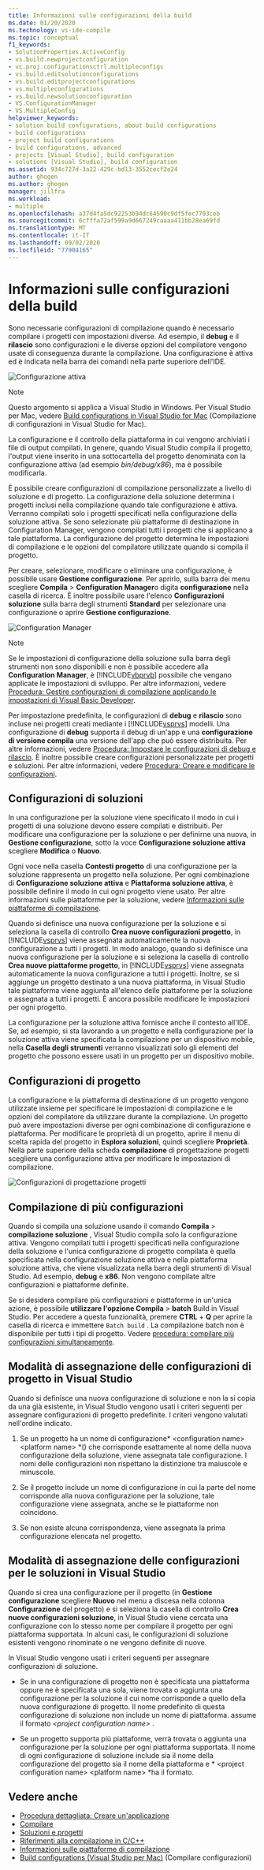 ```yaml
---
title: Informazioni sulle configurazioni della build
ms.date: 01/20/2020
ms.technology: vs-ide-compile
ms.topic: conceptual
f1_keywords:
- SolutionProperties.ActiveConfig
- vs.build.newprojectconfiguration
- vc.proj.configurationsctrl.multipleconfigs
- vs.build.editsolutionconfigurations
- vs.build.editprojectconfigurations
- vs.multipleconfigurations
- vs.build.newsolutionconfiguration
- VS.ConfigurationManager
- VS.MultipleConfig
helpviewer_keywords:
- solution build configurations, about build configurations
- build configurations
- project build configurations
- build configurations, advanced
- projects [Visual Studio], build configuration
- solutions [Visual Studio], build configuration
ms.assetid: 934c727d-3a22-429c-bd13-3552cecf2e24
author: ghogen
ms.author: ghogen
manager: jillfra
ms.workload:
- multiple
ms.openlocfilehash: a37d4fa5dc92253b94dc64590c9df5fec7703ceb
ms.sourcegitcommit: 6cfffa72af599a9d667249caaaa411bb28ea69fd
ms.translationtype: MT
ms.contentlocale: it-IT
ms.lasthandoff: 09/02/2020
ms.locfileid: "77904165"
---
```

# <a name="understand-build-configurations"></a>Informazioni sulle configurazioni della build

Sono necessarie configurazioni di compilazione quando è necessario compilare i progetti con impostazioni diverse. Ad esempio, il **debug** e il **rilascio** sono configurazioni e le diverse opzioni del compilatore vengono usate di conseguenza durante la compilazione.  Una configurazione è attiva ed è indicata nella barra dei comandi nella parte superiore dell'IDE.

![Configurazione attiva](media/understanding-build-configurations/active-config.png)

> [!NOTE]
> Questo argomento si applica a Visual Studio in Windows. Per Visual Studio per Mac, vedere [Build configurations in Visual Studio for Mac](/visualstudio/mac/configurations) (Compilazione di configurazioni in Visual Studio for Mac).

La configurazione e il controllo della piattaforma in cui vengono archiviati i file di output compilati. In genere, quando Visual Studio compila il progetto, l'output viene inserito in una sottocartella del progetto denominata con la configurazione attiva (ad esempio *bin/debug/x86*), ma è possibile modificarla.

È possibile creare configurazioni di compilazione personalizzate a livello di soluzione e di progetto. La configurazione della soluzione determina i progetti inclusi nella compilazione quando tale configurazione è attiva. Verranno compilati solo i progetti specificati nella configurazione della soluzione attiva. Se sono selezionate più piattaforme di destinazione in Configuration Manager, vengono compilati tutti i progetti che si applicano a tale piattaforma. La configurazione del progetto determina le impostazioni di compilazione e le opzioni del compilatore utilizzate quando si compila il progetto.

Per creare, selezionare, modificare o eliminare una configurazione, è possibile usare **Gestione configurazione**. Per aprirlo, sulla barra dei menu scegliere **Compila**  >  **Configuration Manager**o digita **configurazione** nella casella di ricerca. È inoltre possibile usare l'elenco **Configurazioni soluzione** sulla barra degli strumenti **Standard** per selezionare una configurazione o aprire **Gestione configurazione**.

![Configuration Manager](media/understanding-build-configurations/config-manager.png)

> [!NOTE]
> Se le impostazioni di configurazione della soluzione sulla barra degli strumenti non sono disponibili e non è possibile accedere alla **Configuration Manager**, è [!INCLUDE[vbprvb](../code-quality/includes/vbprvb_md.md)] possibile che vengano applicate le impostazioni di sviluppo. Per altre informazioni, vedere [Procedura: Gestire configurazioni di compilazione applicando le impostazioni di Visual Basic Developer](../ide/how-to-manage-build-configurations-with-visual-basic-developer-settings-applied.md).

Per impostazione predefinita, le configurazioni di **debug** e **rilascio** sono incluse nei progetti creati mediante i [!INCLUDE[vsprvs](../code-quality/includes/vsprvs_md.md)] modelli. Una configurazione di **debug** supporta il debug di un'app e una **configurazione di versione compila** una versione dell'app che può essere distribuita. Per altre informazioni, vedere [Procedura: Impostare le configurazioni di debug e rilascio](../debugger/how-to-set-debug-and-release-configurations.md). È inoltre possibile creare configurazioni personalizzate per progetti e soluzioni. Per altre informazioni, vedere [Procedura: Creare e modificare le configurazioni](../ide/how-to-create-and-edit-configurations.md).

## <a name="solution-configurations"></a>Configurazioni di soluzioni

In una configurazione per la soluzione viene specificato il modo in cui i progetti di una soluzione devono essere compilati e distribuiti. Per modificare una configurazione per la soluzione o per definirne una nuova, in **Gestione configurazione**, sotto la voce **Configurazione soluzione attiva** scegliere **Modifica** o **Nuovo**.

Ogni voce nella casella **Contesti progetto** di una configurazione per la soluzione rappresenta un progetto nella soluzione. Per ogni combinazione di **Configurazione soluzione attiva** e **Piattaforma soluzione attiva**, è possibile definire il modo in cui ogni progetto viene usato. Per altre informazioni sulle piattaforme per la soluzione, vedere [Informazioni sulle piattaforme di compilazione](../ide/understanding-build-platforms.md).

Quando si definisce una nuova configurazione per la soluzione e si seleziona la casella di controllo **Crea nuove configurazioni progetto**, in [!INCLUDE[vsprvs](../code-quality/includes/vsprvs_md.md)] viene assegnata automaticamente la nuova configurazione a tutti i progetti. In modo analogo, quando si definisce una nuova configurazione per la soluzione e si seleziona la casella di controllo **Crea nuove piattaforme progetto**, in [!INCLUDE[vsprvs](../code-quality/includes/vsprvs_md.md)] viene assegnata automaticamente la nuova configurazione a tutti i progetti. Inoltre, se si aggiunge un progetto destinato a una nuova piattaforma, in Visual Studio tale piattaforma viene aggiunta all'elenco delle piattaforme per la soluzione e assegnata a tutti i progetti. È ancora possibile modificare le impostazioni per ogni progetto.

La configurazione per la soluzione attiva fornisce anche il contesto all'IDE. Se, ad esempio, si sta lavorando a un progetto e nella configurazione per la soluzione attiva viene specificata la compilazione per un dispositivo mobile, nella **Casella degli strumenti** verranno visualizzati solo gli elementi del progetto che possono essere usati in un progetto per un dispositivo mobile.

## <a name="project-configurations"></a>Configurazioni di progetto

La configurazione e la piattaforma di destinazione di un progetto vengono utilizzate insieme per specificare le impostazioni di compilazione e le opzioni del compilatore da utilizzare durante la compilazione. Un progetto può avere impostazioni diverse per ogni combinazione di configurazione e piattaforma. Per modificare le proprietà di un progetto, aprire il menu di scelta rapida del progetto in **Esplora soluzioni**, quindi scegliere **Proprietà**.  Nella parte superiore della scheda **compilazione** di progettazione progetti scegliere una configurazione attiva per modificare le impostazioni di compilazione.

![Configurazioni di progettazione progetti](media/understanding-build-configurations/project-designer-configuration.png)

## <a name="building-multiple-configurations"></a>Compilazione di più configurazioni

Quando si compila una soluzione usando il comando **Compila**  >  **compilazione soluzione** , Visual Studio compila solo la configurazione attiva. Vengono compilati tutti i progetti specificati nella configurazione della soluzione e l'unica configurazione di progetto compilata è quella specificata nella configurazione soluzione attiva e nella piattaforma soluzione attiva, che viene visualizzata nella barra degli strumenti di Visual Studio. Ad esempio, **debug** e **x86**. Non vengono compilate altre configurazioni e piattaforme definite.

Se si desidera compilare più configurazioni e piattaforme in un'unica azione, è possibile **utilizzare l'opzione Compila**  >  **batch** Build in Visual Studio. Per accedere a questa funzionalità, premere **CTRL** + **Q** per aprire la casella di ricerca e immettere `Batch build` . La compilazione batch non è disponibile per tutti i tipi di progetto. Vedere [procedura: compilare più configurazioni simultaneamente](how-to-build-multiple-configurations-simultaneously.md).

## <a name="how-visual-studio-assigns-project-configurations"></a>Modalità di assegnazione delle configurazioni di progetto in Visual Studio

Quando si definisce una nuova configurazione di soluzione e non la si copia da una già esistente, in Visual Studio vengono usati i criteri seguenti per assegnare configurazioni di progetto predefinite. I criteri vengono valutati nell'ordine indicato.

1. Se un progetto ha un nome di configurazione* \<configuration name> \<platform name> *() che corrisponde esattamente al nome della nuova configurazione della soluzione, viene assegnata tale configurazione. I nomi delle configurazioni non rispettano la distinzione tra maiuscole e minuscole.

1. Se il progetto include un nome di configurazione in cui la parte del nome corrisponde alla nuova configurazione per la soluzione, tale configurazione viene assegnata, anche se le piattaforme non coincidono.

1. Se non esiste alcuna corrispondenza, viene assegnata la prima configurazione elencata nel progetto.

## <a name="how-visual-studio-assigns-solution-configurations"></a>Modalità di assegnazione delle configurazioni per le soluzioni in Visual Studio

Quando si crea una configurazione per il progetto (in **Gestione configurazione** scegliere **Nuovo** nel menu a discesa nella colonna **Configurazione** del progetto) e si seleziona la casella di controllo **Crea nuove configurazioni soluzione**, in Visual Studio viene cercata una configurazione con lo stesso nome per compilare il progetto per ogni piattaforma supportata. In alcuni casi, le configurazioni di soluzione esistenti vengono rinominate o ne vengono definite di nuove.

In Visual Studio vengono usati i criteri seguenti per assegnare configurazioni di soluzione.

- Se in una configurazione di progetto non è specificata una piattaforma oppure ne è specificata una sola, viene trovata o aggiunta una configurazione per la soluzione il cui nome corrisponde a quello della nuova configurazione di progetto. Il nome predefinito di questa configurazione di soluzione non include un nome di piattaforma. assume il formato *\<project configuration name>* .

- Se un progetto supporta più piattaforme, verrà trovata o aggiunta una configurazione per la soluzione per ogni piattaforma supportata. Il nome di ogni configurazione di soluzione include sia il nome della configurazione del progetto sia il nome della piattaforma e * \<project configuration name> \<platform name> *ha il formato.

## <a name="see-also"></a>Vedere anche

- [Procedura dettagliata: Creare un'applicazione](../ide/walkthrough-building-an-application.md)
- [Compilare](../ide/compiling-and-building-in-visual-studio.md)
- [Soluzioni e progetti](../ide/solutions-and-projects-in-visual-studio.md)
- [Riferimenti alla compilazione in C/C++](/cpp/build/reference/c-cpp-building-reference)
- [Informazioni sulle piattaforme di compilazione](understanding-build-platforms.md)
- [Build configurations (Visual Studio per Mac)](/visualstudio/mac/configurations) (Compilare configurazioni)
